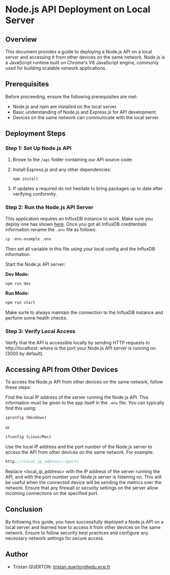 # Node.js API Deployment on Local Server

## Overview

This document provides a guide to deploying a Node.js API on a local server and accessing it from other devices on the same network. Node.js is a JavaScript runtime built on Chrome's V8 JavaScript engine, commonly used for building scalable network applications.

## Prerequisites

Before proceeding, ensure the following prerequisites are met:

- Node.js and npm are installed on the local server.
- Basic understanding of Node.js and Express.js for API development.
- Devices on the same network can communicate with the local server.

## Deployment Steps

### Step 1: Set Up Node.js API

1. Browe to the `/api` folder containing our API source code:
2. Install Express.js and any other dependencies:

   ```bash
   npm install
   ```

3. If updates a required do not hesitate to bring packages up to date after verifying conformity.

### Step 2: Run the Node.js API Server

This application requires an InfluxDB instance to work. Make sure you deploy one has shown [here](../infra/DEPLOY.md). Once you got all InfluxDB creditentials information rename the `.env` file as follows:

```bash
cp .env.example .env
```

Then set all variable in this file using your local config and the InfluxDB information.

Start the Node.js API server:

**Dev Mode:**

```bash
npm run dev
```

**Run Mode:**

```bash
npm run start
```

Make surte to always maintain the connection to the InfluxDB instance and perform some health checks.

### Step 3: Verify Local Access

Verify that the API is accessible locally by sending HTTP requests to http://localhost:<port> where <port> is the port your Node.js API server is running on (3000 by default).

## Accessing API from Other Devices

To access the Node.js API from other devices on the same network, follow these steps:

Find the local IP address of the server running the Node.js API. This information must be given to the app itself in the `.env` file. You can typically find this using:

```bash
ipconfig (Windows)
```

or

```bash
ifconfig (Linux/Mac)
```

Use the local IP address and the port number of the Node.js server to access the API from other devices on the same network. For example:

```php
http://<local_ip_address>:<port>
```

Replace <local_ip_address> with the IP address of the server running the API, and <port> with the port number your Node.js server is listening on. This will be useful when the connected device will be sending the metrics over the network. Ensure that any firewall or security settings on the server allow incoming connections on the specified port.

## Conclusion

By following this guide, you have successfully deployed a Node.js API on a local server and learned how to access it from other devices on the same network. Ensure to follow security best practices and configure any necessary network settings for secure access.

## Author

- Tristan QUERTON: tristan.querton@edu.ece.fr
